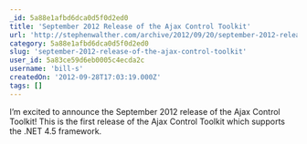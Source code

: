 ```yaml
---
_id: 5a88e1afbd6dca0d5f0d2ed0
title: 'September 2012 Release of the Ajax Control Toolkit'
url: 'http://stephenwalther.com/archive/2012/09/20/september-2012-release-of-the-ajax-control-toolkit.aspx'
category: 5a88e1afbd6dca0d5f0d2ed0
slug: 'september-2012-release-of-the-ajax-control-toolkit'
user_id: 5a83ce59d6eb0005c4ecda2c
username: 'bill-s'
createdOn: '2012-09-28T17:03:19.000Z'
tags: []
---
```


I’m excited to announce the September 2012 release of the Ajax Control Toolkit! This is the first release of the Ajax Control Toolkit which supports the .NET 4.5 framework.
